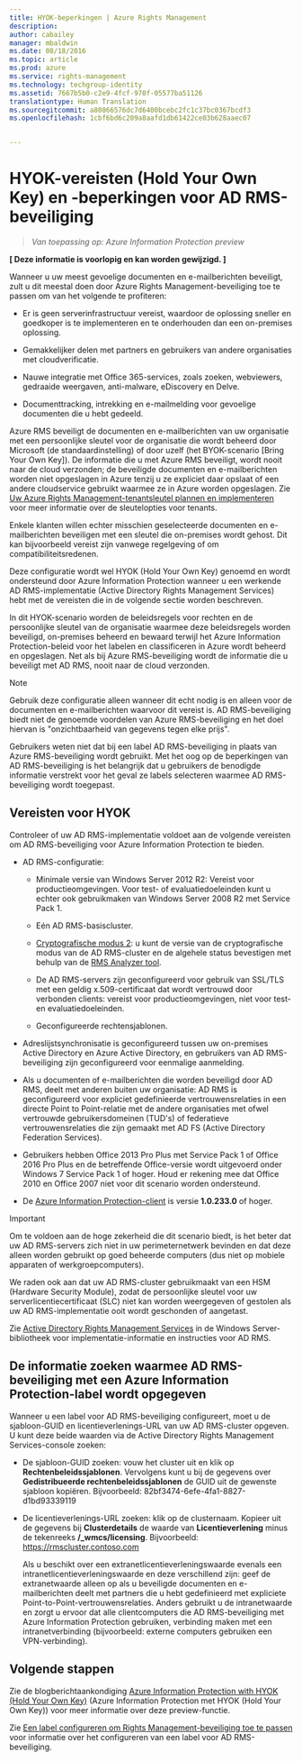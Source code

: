 ```yaml
---
title: HYOK-beperkingen | Azure Rights Management
description: 
author: cabailey
manager: mbaldwin
ms.date: 08/18/2016
ms.topic: article
ms.prod: azure
ms.service: rights-management
ms.technology: techgroup-identity
ms.assetid: 7667b5b0-c2e9-4fcf-970f-05577ba51126
translationtype: Human Translation
ms.sourcegitcommit: a80866576dc7d6400bcebc2fc1c37bc0367bcdf3
ms.openlocfilehash: 1cbf6bd6c209a8aafd1db61422ce03b628aaec07


---
```


# HYOK-vereisten (Hold Your Own Key) en -beperkingen voor AD RMS-beveiliging

>*Van toepassing op: Azure Information Protection preview*

**[ Deze informatie is voorlopig en kan worden gewijzigd. ]**

Wanneer u uw meest gevoelige documenten en e-mailberichten beveiligt, zult u dit meestal doen door Azure Rights Management-beveiliging toe te passen om van het volgende te profiteren:

- Er is geen serverinfrastructuur vereist, waardoor de oplossing sneller en goedkoper is te implementeren en te onderhouden dan een on-premises oplossing.

- Gemakkelijker delen met partners en gebruikers van andere organisaties met cloudverificatie.

- Nauwe integratie met Office 365-services, zoals zoeken, webviewers, gedraaide weergaven, anti-malware, eDiscovery en Delve.

- Documenttracking, intrekking en e-mailmelding voor gevoelige documenten die u hebt gedeeld.

Azure RMS beveiligt de documenten en e-mailberichten van uw organisatie met een persoonlijke sleutel voor de organisatie die wordt beheerd door Microsoft (de standaardinstelling) of door uzelf (het BYOK-scenario [Bring Your Own Key]). De informatie die u met Azure RMS beveiligt, wordt nooit naar de cloud verzonden; de beveiligde documenten en e-mailberichten worden niet opgeslagen in Azure tenzij u ze expliciet daar opslaat of een andere cloudservice gebruikt waarmee ze in Azure worden opgeslagen. Zie [Uw Azure Rights Management-tenantsleutel plannen en implementeren](../plan-design/plan-implement-tenant-key.md) voor meer informatie over de sleutelopties voor tenants. 

Enkele klanten willen echter misschien geselecteerde documenten en e-mailberichten beveiligen met een sleutel die on-premises wordt gehost. Dit kan bijvoorbeeld vereist zijn vanwege regelgeving of om compatibiliteitsredenen. 

Deze configuratie wordt wel HYOK (Hold Your Own Key) genoemd en wordt ondersteund door Azure Information Protection wanneer u een werkende AD RMS-implementatie (Active Directory Rights Management Services) hebt met de vereisten die in de volgende sectie worden beschreven. 

In dit HYOK-scenario worden de beleidsregels voor rechten en de persoonlijke sleutel van de organisatie waarmee deze beleidsregels worden beveiligd, on-premises beheerd en bewaard terwijl het Azure Information Protection-beleid voor het labelen en classificeren in Azure wordt beheerd en opgeslagen. Net als bij Azure RMS-beveiliging wordt de informatie die u beveiligt met AD RMS, nooit naar de cloud verzonden.

> [!NOTE]
> Gebruik deze configuratie alleen wanneer dit echt nodig is en alleen voor de documenten en e-mailberichten waarvoor dit vereist is. AD RMS-beveiliging biedt niet de genoemde voordelen van Azure RMS-beveiliging en het doel hiervan is "onzichtbaarheid van gegevens tegen elke prijs".

Gebruikers weten niet dat bij een label AD RMS-beveiliging in plaats van Azure RMS-beveiliging wordt gebruikt. Met het oog op de beperkingen van AD RMS-beveiliging is het belangrijk dat u gebruikers de benodigde informatie verstrekt voor het geval ze labels selecteren waarmee AD RMS-beveiliging wordt toegepast.

## Vereisten voor HYOK

Controleer of uw AD RMS-implementatie voldoet aan de volgende vereisten om AD RMS-beveiliging voor Azure Information Protection te bieden.

- AD RMS-configuratie:
    
    - Minimale versie van Windows Server 2012 R2: Vereist voor productieomgevingen. Voor test- of evaluatiedoeleinden kunt u echter ook gebruikmaken van Windows Server 2008 R2 met Service Pack 1.
    
    - Eén AD RMS-basiscluster.
    
    - [Cryptografische modus 2](https://technet.microsoft.com/library/hh867439.aspx): u kunt de versie van de cryptografische modus van de AD RMS-cluster en de algehele status bevestigen met behulp van de [RMS Analyzer tool](https://www.microsoft.com/en-us/download/details.aspx?id=46437).   
    
    - De AD RMS-servers zijn geconfigureerd voor gebruik van SSL/TLS met een geldig x.509-certificaat dat wordt vertrouwd door verbonden clients: vereist voor productieomgevingen, niet voor test- en evaluatiedoeleinden.
    
    - Geconfigureerde rechtensjablonen.

- Adreslijstsynchronisatie is geconfigureerd tussen uw on-premises Active Directory en Azure Active Directory, en gebruikers van AD RMS-beveiliging zijn geconfigureerd voor eenmalige aanmelding.

- Als u documenten of e-mailberichten die worden beveiligd door AD RMS, deelt met anderen buiten uw organisatie: AD RMS is geconfigureerd voor expliciet gedefinieerde vertrouwensrelaties in een directe Point to Point-relatie met de andere organisaties met ofwel vertrouwde gebruikersdomeinen (TUD's) of federatieve vertrouwensrelaties die zijn gemaakt met AD FS (Active Directory Federation Services).

- Gebruikers hebben Office 2013 Pro Plus met Service Pack 1 of Office 2016 Pro Plus en de betreffende Office-versie wordt uitgevoerd onder Windows 7 Service Pack 1 of hoger. Houd er rekening mee dat Office 2010 en Office 2007 niet voor dit scenario worden ondersteund.

- De [Azure Information Protection-client](info-protect-client.md) is versie **1.0.233.0** of hoger.

> [!IMPORTANT]
> Om te voldoen aan de hoge zekerheid die dit scenario biedt, is het beter dat uw AD RMS-servers zich niet in uw perimeternetwerk bevinden en dat deze alleen worden gebruikt op goed beheerde computers (dus niet op mobiele apparaten of werkgroepcomputers). 
> 
> We raden ook aan dat uw AD RMS-cluster gebruikmaakt van een HSM (Hardware Security Module), zodat de persoonlijke sleutel voor uw serverlicentiecertificaat (SLC) niet kan worden weergegeven of gestolen als uw AD RMS-implementatie ooit wordt geschonden of aangetast. 

Zie [Active Directory Rights Management Services](https://technet.microsoft.com/library/hh831364.aspx) in de Windows Server-bibliotheek voor implementatie-informatie en instructies voor AD RMS. 


## De informatie zoeken waarmee AD RMS-beveiliging met een Azure Information Protection-label wordt opgegeven

Wanneer u een label voor AD RMS-beveiliging configureert, moet u de sjabloon-GUID en licentieverlenings-URL van uw AD RMS-cluster opgeven. U kunt deze beide waarden via de Active Directory Rights Management Services-console zoeken:

- De sjabloon-GUID zoeken: vouw het cluster uit en klik op **Rechtenbeleidssjablonen**. Vervolgens kunt u bij de gegevens over **Gedistribueerde rechtenbeleidssjablonen** de GUID uit de gewenste sjabloon kopiëren. Bijvoorbeeld: 82bf3474-6efe-4fa1-8827-d1bd93339119

- De licentieverlenings-URL zoeken: klik op de clusternaam. Kopieer uit de gegevens bij **Clusterdetails** de waarde van **Licentieverlening** minus de tekenreeks **/_wmcs/licensing**. Bijvoorbeeld: https://rmscluster.contoso.com 
    
    Als u beschikt over een extranetlicentieverleningswaarde evenals een intranetlicentieverleningswaarde en deze verschillend zijn: geef de extranetwaarde alleen op als u beveiligde documenten en e-mailberichten deelt met partners die u hebt gedefinieerd met expliciete Point-to-Point-vertrouwensrelaties. Anders gebruikt u de intranetwaarde en zorgt u ervoor dat alle clientcomputers die AD RMS-beveiliging met Azure Information Protection gebruiken, verbinding maken met een intranetverbinding (bijvoorbeeld: externe computers gebruiken een VPN-verbinding).

## Volgende stappen

Zie de blogberichtaankondiging [Azure Information Protection with HYOK (Hold Your Own Key)](https://blogs.technet.microsoft.com/enterprisemobility/2016/08/10/azure-information-protection-with-hyok-hold-your-own-key/) (Azure Information Protection met HYOK (Hold Your Own Key)) voor meer informatie over deze preview-functie.

Zie [Een label configureren om Rights Management-beveiliging toe te passen](configure-policy-protection.md) voor informatie over het configureren van een label voor AD RMS-beveiliging. 



<!--HONumber=Aug16_HO3-->


